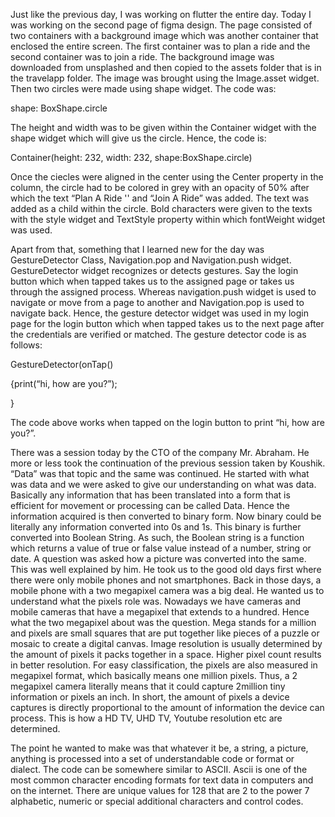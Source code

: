 Just like the previous day, I was working on flutter the entire day. Today I was working on the second page of figma design. The page consisted of two containers with a background image which was another container that enclosed the entire screen. The first container was to plan a ride and the second container was to join a ride. The background image was downloaded from unsplashed and then copied to the assets folder that is in the travelapp folder. The image was brought using the Image.asset widget. Then two circles were made using shape widget. The code was:

shape: BoxShape.circle

The height and width was to be given within the Container widget with the shape widget which will give us the circle. Hence, the code is:

Container(height: 232, width: 232, shape:BoxShape.circle)

Once the ciecles were aligned in the center using the Center property in the column, the circle had to be colored in grey with an opacity of 50% after which the text “Plan A Ride '' and “Join A Ride” was added.  The text was added as a child within the circle. Bold characters were given to the texts with the style widget and TextStyle property within which fontWeight widget was used.

Apart from that, something that I learned new for the day was GestureDetector Class, Navigation.pop and Navigation.push widget. GestureDetector widget recognizes or detects gestures. Say the login button which when tapped takes us to the assigned page or takes us through the assigned process. Whereas navigation.push widget is used to navigate or move from a page to another and Navigation.pop is used to navigate back. Hence, the gesture detector widget was used in my login page for the login button which when tapped takes us to the next page after the credentials are verified or matched. The gesture detector code is as follows:

GestureDetector(onTap()

{print(“hi, how are you?”);

}

The code above works when tapped on the login button to print “hi, how are you?”.

There was a session today by the CTO of the company Mr. Abraham. He more or less took the continuation of the previous session taken by Koushik. “Data” was that topic and the same was continued. He started with what was data and we were asked to give our understanding on what was data. Basically any information that has been translated into a form that is efficient for movement or processing can be called Data. Hence the information acquired is then converted to binary form. Now binary could be literally any information converted into 0s and 1s. This binary is further converted into Boolean String. As such, the Boolean string is a function which returns a value of true or false value instead of a number, string or date. A question was asked how a picture was converted into the same. This was well explained by him. He took us to the good old days first where there were only mobile phones and not smartphones. Back in those days, a mobile phone with a two megapixel camera was a big deal. He wanted us to understand what the pixels role was. Nowadays we have cameras and mobile cameras that have a megapixel that extends to a hundred. Hence what the two megapixel about was the question. Mega stands for a million and pixels are small squares that are put together like pieces of a puzzle or mosaic to create a digital canvas. Image resolution is usually determined by the amount of pixels it packs together in a space. Higher pixel count results in better resolution. For easy classification, the pixels are also measured in megapixel format, which basically means one million pixels. Thus, a 2 megapixel camera literally means that it could capture 2million tiny information or pixels an inch. In short, the amount of pixels a device captures is directly proportional to the amount of information the device can process. This is how a HD TV, UHD TV, Youtube resolution etc are determined.

The point he wanted to make was that whatever it be, a string, a picture, anything is processed into a set of understandable code or format or dialect. The code can be somewhere similar to ASCII. Ascii is one of the most common character encoding formats for text data in computers and on the internet. There are unique values for 128 that are 2 to the power 7 alphabetic, numeric or special additional characters and control codes.
